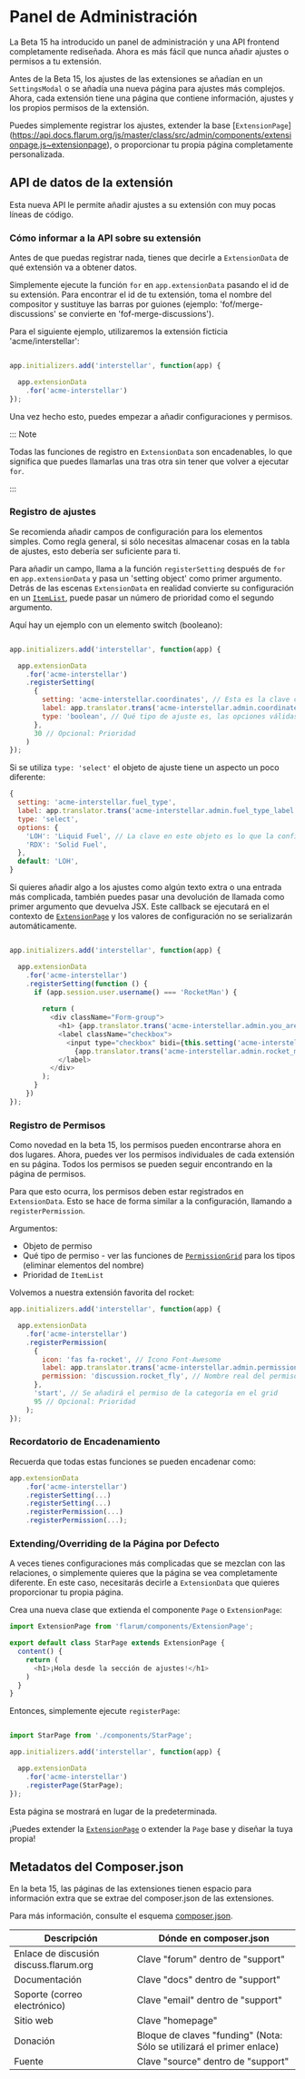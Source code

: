 # Panel de Administración

La Beta 15 ha introducido un panel de administración y una API frontend completamente rediseñada. Ahora es más fácil que nunca añadir ajustes o permisos a tu extensión.

Antes de la Beta 15, los ajustes de las extensiones se añadían en un `SettingsModal` o se añadía una nueva página para ajustes más complejos. Ahora, cada extensión tiene una página que contiene información, ajustes y los propios permisos de la extensión.

Puedes simplemente registrar los ajustes, extender la base [`ExtensionPage`] (https://api.docs.flarum.org/js/master/class/src/admin/components/extensionpage.js~extensionpage), o proporcionar tu propia página completamente personalizada.

## API de datos de la extensión

Esta nueva API le permite añadir ajustes a su extensión con muy pocas líneas de código.

### Cómo informar a la API sobre su extensión

Antes de que puedas registrar nada, tienes que decirle a `ExtensionData` de qué extensión va a obtener datos. 

Simplemente ejecute la función `for` en `app.extensionData` pasando el id de su extensión. Para encontrar el id de tu extensión, toma el nombre del compositor y sustituye las barras por guiones (ejemplo: 'fof/merge-discussions' se convierte en 'fof-merge-discussions').

Para el siguiente ejemplo, utilizaremos la extensión ficticia 'acme/interstellar':

```js

app.initializers.add('interstellar', function(app) {

  app.extensionData
    .for('acme-interstellar')
});
```

Una vez hecho esto, puedes empezar a añadir configuraciones y permisos. 

::: Note

Todas las funciones de registro en `ExtensionData` son encadenables, lo que significa que puedes llamarlas una tras otra sin tener que volver a ejecutar `for`. 

:::

### Registro de ajustes

Se recomienda añadir campos de configuración para los elementos simples. Como regla general, si sólo necesitas almacenar cosas en la tabla de ajustes, esto debería ser suficiente para ti.

Para añadir un campo, llama a la función `registerSetting` después de `for` en `app.extensionData` y pasa un 'setting object' como primer argumento. Detrás de las escenas `ExtensionData` en realidad convierte su configuración en un [`ItemList`](https://api.docs.flarum.org/js/master/class/src/common/utils/itemlist.ts~itemlist), puede pasar un número de prioridad como el segundo argumento. 

Aquí hay un ejemplo con un elemento switch (booleano):

```js

app.initializers.add('interstellar', function(app) {

  app.extensionData
    .for('acme-interstellar')
    .registerSetting(
      {
        setting: 'acme-interstellar.coordinates', // Esta es la clave con la que se guardarán los ajustes en la tabla de ajustes de la base de datos.
        label: app.translator.trans('acme-interstellar.admin.coordinates_label'), // La etiqueta que se mostrará para que el administrador sepa lo que hace el ajuste.
        type: 'boolean', // Qué tipo de ajuste es, las opciones válidas son: booleano, texto (o cualquier otro tipo de etiqueta <input>), y seleccionar.
      },
      30 // Opcional: Prioridad
    )
});
```

Si se utiliza `type: 'select'` el objeto de ajuste tiene un aspecto un poco diferente:

```js
{
  setting: 'acme-interstellar.fuel_type',
  label: app.translator.trans('acme-interstellar.admin.fuel_type_label'),
  type: 'select',
  options: {
    'LOH': 'Liquid Fuel', // La clave en este objeto es lo que la configuración almacenará en la base de datos, el valor es la etiqueta que el administrador verá (recuerde usar traducciones si tienen sentido en su contexto).
    'RDX': 'Solid Fuel',
  },
  default: 'LOH',
}
```

Si quieres añadir algo a los ajustes como algún texto extra o una entrada más complicada, también puedes pasar una devolución de llamada como primer argumento que devuelva JSX. Este callback se ejecutará en el contexto de [`ExtensionPage`](https://api.docs.flarum.org/js/master/class/src/admin/components/extensionpage.js~extensionpage) y los valores de configuración no se serializarán automáticamente.

```js

app.initializers.add('interstellar', function(app) {

  app.extensionData
    .for('acme-interstellar')
    .registerSetting(function () {
      if (app.session.user.username() === 'RocketMan') {
    
        return (
          <div className="Form-group">
            <h1> {app.translator.trans('acme-interstellar.admin.you_are_rocket_man_label')} </h1>
            <label className="checkbox">
              <input type="checkbox" bidi={this.setting('acme-interstellar.rocket_man_setting')}/>
                {app.translator.trans('acme-interstellar.admin.rocket_man_setting_label')}
            </label>
          </div>
        );
      }
    })
});
```

### Registro de Permisos

Como novedad en la beta 15, los permisos pueden encontrarse ahora en dos lugares. Ahora, puedes ver los permisos individuales de cada extensión en su página. Todos los permisos se pueden seguir encontrando en la página de permisos.

Para que esto ocurra, los permisos deben estar registrados en `ExtensionData`. Esto se hace de forma similar a la configuración, llamando a `registerPermission`. 

Argumentos: 
 * Objeto de permiso
 * Qué tipo de permiso - ver las funciones de [`PermissionGrid`](https://api.docs.flarum.org/js/master/class/src/admin/components/permissiongrid.js~permissiongrid) para los tipos (eliminar elementos del nombre)
 * Prioridad de `ItemList`
 
Volvemos a nuestra extensión favorita del rocket:

```js
app.initializers.add('interstellar', function(app) {

  app.extensionData
    .for('acme-interstellar')
    .registerPermission(
      {
        icon: 'fas fa-rocket', // Icono Font-Awesome
        label: app.translator.trans('acme-interstellar.admin.permissions.fly_rockets_label'), // Etiqueta de permiso
        permission: 'discussion.rocket_fly', // Nombre real del permiso almacenado en la base de datos (y utilizado al comprobar el permiso).
      }, 
      'start', // Se añadirá el permiso de la categoría en el grid
      95 // Opcional: Prioridad
    );
});
```

### Recordatorio de Encadenamiento

Recuerda que todas estas funciones se pueden encadenar como:

```js
app.extensionData
    .for('acme-interstellar')
    .registerSetting(...)
    .registerSetting(...)
    .registerPermission(...)
    .registerPermission(...);
```

### Extending/Overriding de la Página por Defecto

A veces tienes configuraciones más complicadas que se mezclan con las relaciones, o simplemente quieres que la página se vea completamente diferente. En este caso, necesitarás decirle a `ExtensionData` que quieres proporcionar tu propia página.

Crea una nueva clase que extienda el componente `Page` o `ExtensionPage`:

```js
import ExtensionPage from 'flarum/components/ExtensionPage';

export default class StarPage extends ExtensionPage {
  content() {
    return (
      <h1>¡Hola desde la sección de ajustes!</h1>
    )
  }
}

```

Entonces, simplemente ejecute `registerPage`:

```js

import StarPage from './components/StarPage';

app.initializers.add('interstellar', function(app) {

  app.extensionData
    .for('acme-interstellar')
    .registerPage(StarPage);
});
```

Esta página se mostrará en lugar de la predeterminada.

¡Puedes extender la [`ExtensionPage`](https://api.docs.flarum.org/js/master/class/src/admin/components/extensionpage.js~extensionpage) o extender la `Page` base y diseñar la tuya propia!

## Metadatos del Composer.json

En la beta 15, las páginas de las extensiones tienen espacio para información extra que se extrae del composer.json de las extensiones.

Para más información, consulte el esquema [composer.json](https://getcomposer.org/doc/04-schema.md).

| Descripción                       | Dónde en composer.json                 |
| --------------------------------- | -------------------------------------- |
| Enlace de discusión discuss.flarum.org | Clave "forum" dentro de "support"           |
| Documentación                     | Clave "docs" dentro de "support"            |
| Soporte (correo electrónico)      | Clave "email" dentro de "support"           |
| Sitio web                         | Clave "homepage"                         |
| Donación                          | Bloque de claves "funding" (Nota: Sólo se utilizará el primer enlace) |
| Fuente                            | Clave "source" dentro de "support"          |
